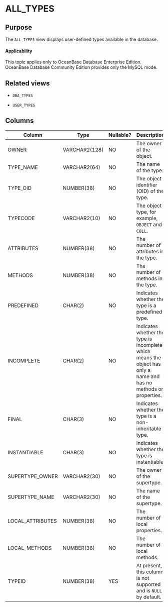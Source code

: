 # ALL_TYPES

## Purpose

The `ALL_TYPES` view displays user-defined types available in the database.

  <main id="notice" >
    <h4>Applicability</h4>
    <p>This topic applies only to OceanBase Database Enterprise Edition. OceanBase Database Community Edition provides only the MySQL mode. </p>
  </main>

## Related views

* `DBA_TYPES`

* `USER_TYPES`

Columns
-------------

| **Column** | **Type** | **Nullable?** | **Description** |
|------------------|---------------|----------------|---------------------------|
| OWNER | VARCHAR2(128) | NO | The owner of the object. |
| TYPE_NAME | VARCHAR2(64) | NO | The name of the type. |
| TYPE_OID | NUMBER(38) | NO | The object identifier (OID) of the type. |
| TYPECODE | VARCHAR2(10) | NO | The object type, for example, `OBJECT` and `COLL`. |
| ATTRIBUTES | NUMBER(38) | NO | The number of attributes in the type. |
| METHODS | NUMBER(38) | NO | The number of methods in the type. |
| PREDEFINED | CHAR(2) | NO | Indicates whether the type is a predefined type. |
| INCOMPLETE | CHAR(2) | NO | Indicates whether the type is incomplete, which means the object has only a name and has no methods or properties. |
| FINAL | CHAR(3) | NO | Indicates whether the type is a non-inheritable type. |
| INSTANTIABLE | CHAR(3) | NO | Indicates whether the type is instantiable. |
| SUPERTYPE_OWNER | VARCHAR2(30) | NO | The owner of the supertype. |
| SUPERTYPE_NAME | VARCHAR2(30) | NO | The name of the supertype. |
| LOCAL_ATTRIBUTES | NUMBER(38) | NO | The number of local properties. |
| LOCAL_METHODS | NUMBER(38) | NO | The number of local methods. |
| TYPEID | NUMBER(38) | YES | At present, this column is not supported and is `NULL` by default. |
